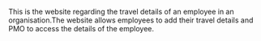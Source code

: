 This is the website regarding the travel details of an employee in an organisation.The website allows employees to add their travel details and PMO to access the details of the employee.
